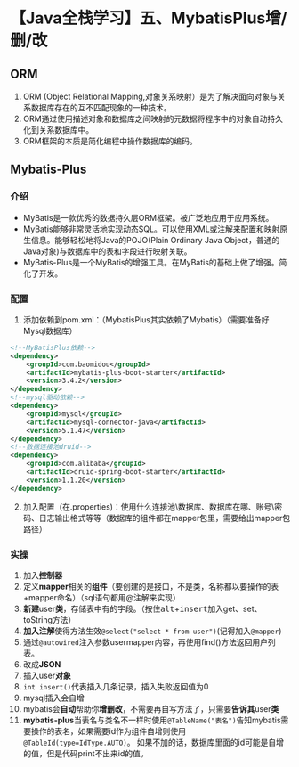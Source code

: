 # 【Java全栈学习】五、MybatisPlus增/删/改

## ORM
1. ORM (Object Relational Mapping,对象关系映射）是为了解决面向对象与关系数据库存在的互不匹配现象的一种技术。
2. ORM通过使用描述对象和数据库之间映射的元数据将程序中的对象自动持久化到关系数据库中。
3. ORM框架的本质是简化编程中操作数据库的编码。

<!--more-->

## Mybatis-Plus
### 介绍
- MyBatis是一款优秀的数据持久层ORM框架。被广泛地应用于应用系统。
- MyBatis能够非常灵活地实现动态SQL。可以使用XML或注解来配置和映射原生信息。能够轻松地将Java的POJO(Plain Ordinary Java Object，普通的Java对象)与数据库中的表和字段进行映射关联。
- MyBatis-Plus是一个MyBatis的增强工具。在MyBatis的基础上做了增强。简化了开发。
### 配置
1. 添加依赖到pom.xml：（MybatisPlus其实依赖了Mybatis）（需要准备好Mysql数据库）
```xml
<!--MyBatisPlus依赖-->
<dependency>
    <groupId>com.baomidou</groupId>
    <artifactId>mybatis-plus-boot-starter</artifactId>
    <version>3.4.2</version>
</dependency>
<!--mysql驱动依赖-->
<dependency>
    <groupId>mysql</groupId>
    <artifactId>mysql-connector-java</artifactId>
    <version>5.1.47</version>
</dependency>
<!--数据连接池druid-->
<dependency>
    <groupId>com.alibaba</groupId>
    <artifactId>druid-spring-boot-starter</artifactId>
    <version>1.1.20</version>
</dependency>

```
2. 加入配置（在.properties)：使用什么连接池\数据库、数据库在哪、账号\密码、日志输出格式等等（数据库的组件都在mapper包里，需要给出mapper包路径）
### 实操
1. 加入**控制器**
2. 定义**mapper**相关的**组件**（要创建的是接口，不是类，名称都以要操作的表+mapper命名）（sql语句都用@注解来实现）
3. **新建**user**类**，存储表中有的字段。（按住<kbd>alt</kbd>+<kbd>insert</kbd>加入get、set、toString方法）
4. **加入注解**使得方法生效`@select("select * from user")`(记得加入`@mapper`)
5. 通过`@autowired`注入参数usermapper内容，再使用find()方法返回用户列表。
6. 改成**JSON**
7. 插入user**对象**
8. `int insert()`代表插入几条记录，插入失败返回值为0
9. mysql插入会自增
10. mybatis会**自动**帮助你**增删改**，不需要再自写方法了，只需要**告诉其**user**类**
11. **mybatis-plus**当表名与类名不一样时使用`@TableName("表名")`告知mybatis需要操作的表名，如果需要id作为组件自增则使用`@TableId(type=IdType.AUTO)`。
    如果不加的话，数据库里面的id可能是自增的值，但是代码print不出来id的值。
